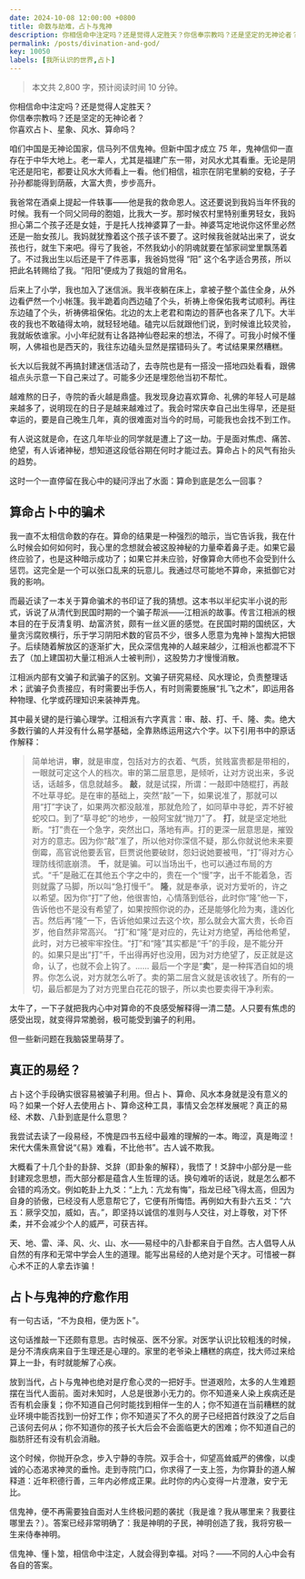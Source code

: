 ```yaml
---
date: 2024-10-08 12:00:00 +0800
title: 命数与劫难，占卜与鬼神
description: 你相信命中注定吗？还是觉得人定胜天？你信奉宗教吗？还是坚定的无神论者？你喜欢占卜、星象、风水、算命吗？咱们中国是无神论国家，信马列不信鬼神。但新中国才成立 75 年，鬼神信仰一直存在于中华大地上。老一辈人，尤其是福建广东一带，对风水尤其看重。无论是阴宅还是阳宅，都要让风水大师看上一看。他们相信，祖宗在阴宅里躺的安稳，子子孙孙都能得到荫蔽，大富大贵，步步高升。...
permalink: /posts/divination-and-god/
key: 10050
labels: [我所认识的世界,占卜]
---
```



> 本文共 2,800 字，预计阅读时间 10 分钟。

你相信命中注定吗？还是觉得人定胜天？<br/>
你信奉宗教吗？还是坚定的无神论者？<br/>
你喜欢占卜、星象、风水、算命吗？<br/>

咱们中国是无神论国家，信马列不信鬼神。但新中国才成立 75 年，鬼神信仰一直存在于中华大地上。老一辈人，尤其是福建广东一带，对风水尤其看重。无论是阴宅还是阳宅，都要让风水大师看上一看。他们相信，祖宗在阴宅里躺的安稳，子子孙孙都能得到荫蔽，大富大贵，步步高升。

我爸常在酒桌上提起一件轶事——他是我的救命恩人。这还要说到我妈当年怀我的时候。我有一个同父同母的胞姐，比我大一岁。那时候农村里特别重男轻女，我妈担心第二个孩子还是女娃，于是托人找神婆算了一卦。神婆笃定地说你这怀里必然还是一胎女孩儿。我妈就犹豫着这个孩子该不要了。这时候我爸就站出来了，说女孩也行，就生下来吧。得亏了我爸，不然我幼小的阴魂就要在邹家祠堂里飘荡着了。不过我出生以后还是干了件恶事，我爸妈觉得 “阳” 这个名字适合男孩，所以把此名转赐给了我。“阳阳”便成为了我姐的曾用名。

后来上了小学，我也加入了迷信派。我半夜躺在床上，拿被子整个盖住全身，从外边看俨然一个小帐篷。我半跪着向西边磕了个头，祈祷上帝保佑我考试顺利。再往东边磕了个头，祈祷佛祖保佑。北边的太上老君和南边的菩萨也各来了几下。大半夜的我也不敢磕得太响，就轻轻地磕。磕完以后就跟他们说，到时候谁比较灵验，我就皈依谁家。小小年纪就有让各路神仙卷起来的想法，不得了。可我小时候不懂啊，人佛祖也是西天的，我往东边磕头显然是摆错码头了。考试结果果然糟糕。

长大以后我就不再搞封建迷信活动了，去寺院也是有一搭没一搭地四处看看，跟佛祖点头示意一下自己来过了。可能多少还是埋怨他当初不帮忙。

越难熬的日子，寺院的香火越是鼎盛。我发现身边喜欢算命、礼佛的年轻人可是越来越多了，说明现在的日子是越来越难过了。我会时常庆幸自己出生得早，还是挺幸运的，要是自己晚生几年，真的很难面对当今的时局，可能我也会找不到工作。

有人说这就是命，在这几年毕业的同学就是遭上了这一劫。于是面对焦虑、痛苦、绝望，有人诉诸神秘，想知道这段低谷期在何时才能过去。算命占卜的风气有抬头的趋势。

这时一个一直停留在我心中的疑问浮出了水面：算命到底是怎么一回事？

## 算命占卜中的骗术

我一直不太相信命数的存在。算命的结果是一种强烈的暗示，当它告诉我，我在什么时候会如何如何时，我心里的念想就会被这股神秘的力量牵着鼻子走。如果它最终应验了，也是这种暗示成功了；如果它并未应验，好像算命大师也不会受到什么惩罚。这完全是一个可以张口乱来的玩意儿。我通过尽可能地不算命，来抵御它对我的影响。

而最近读了一本关于算命骗术的书印证了我的猜想。这本书以半纪实半小说的形式，诉说了从清代到民国时期的一个骗子帮派——江相派的故事。传言江相派的根本目的在于反清复明、劫富济贫，颇有一丝义匪的感觉。在民国时期的国统区，大量贪污腐败横行，乐于学习阴阳术数的官员不少，很多人愿意为鬼神卜筮掏大把银子。后续随着解放区的逐渐扩大，民众深信鬼神的人越来越少，江相派也都混不下去了（加上建国初大量江相派人士被判刑），这股势力才慢慢消散。

江相派内部有文骗子和武骗子的区别。文骗子研究易经、风水理论，负责整理话术；武骗子负责接应，有时需要出手伤人，有时则需要施展“扎飞之术”，即运用各种物理、化学或药理知识来装神弄鬼。

其中最关键的是行骗心理学。江相派有六字真言：审、敲、打、千、隆、卖。绝大多数行骗的人并没有什么易学基础，全靠熟练运用这六个字。以下引用书中的原话作解释：

> 简单地讲，**审**，就是审度，包括对方的衣着、气质，贫贱富贵都是带相的，一眼就可定这个人的档次。审的第二层意思，是倾听，让对方说出来，多说话，话越多，信息就越多。
> **敲**，就是试探，所谓：一敲即中随棍打，再敲不吐草寻蛇。是在审的基础上，突然“敲”一下，如果说准了，那就可以用“打”字诀了，如果两次都没敲准，那就危险了，如同草中寻蛇，弄不好被蛇咬口。到了“草寻蛇”的地步，一般阿宝就“抛刀”了。
> **打**，就是坚定地批断。“打”贵在一个急字，突然出口，落地有声。打的更深一层意思是，摧毁对方的意志。因为你“敲”准了，所以他对你深信不疑，那么你就说他未来要倒霉，高官说他要丢官，巨贾说他要破财，怨妇说她要被甩，“打”得对方心理防线彻底崩溃。
> **千**，就是骗。可以当场出千，也可以通过布局的方式。“千”是融汇在其他五个字之中的，贵在一个“慢”字，出千不能着急，否则就露了马脚，所以叫“急打慢千”。
> **隆**，就是奉承，说对方爱听的，许之以希望。因为你“打”了他，他很害怕，心情落到低谷，此时你“隆”他一下，告诉他也不是没有希望了，如果按照你说的办，还是能够化险为夷，逢凶化吉。然后再“隆”一下，告诉他如果过去这个坎，那么就会大富大贵，长命百岁，他自然非常高兴。
“打”和“隆”是对应的，先让对方绝望，再给他希望，此时，对方已被牢牢拴住。“打”和“隆”其实都是“千”的手段，是不能分开的。如果只是出“打”千，千出得再好也没用，因为对方绝望了，反正就是这命，认了，也就不会上钩了。……
> 最后一个字是“**卖**”，是一种挥洒自如的境界。你怎么说，对方就怎么听了。卖的第二层含义就是该收钱了。所有的一切，最后都是为了对方兜里白花花的银子，所以卖也要卖得干净利索。

太牛了，一下子就把我内心中对算命的不良感受解释得一清二楚。人只要有焦虑的感受出现，就变得异常脆弱，极可能受到骗子的利用。

但一些新问题在我脑袋里萌芽了。

## 真正的易经？

占卜这个手段确实很容易被骗子利用。但占卜、算命、风水本身就是没有意义的吗？如果一个好人去使用占卜、算命这种工具，事情又会怎样发展呢？真正的易经、术数、八卦到底是什么意思？

我尝试去读了一段易经，不愧是四书五经中最难的理解的一本。晦涩，真是晦涩！宋代大儒朱熹曾说“《易》难看，不比他书”。古人诚不欺我。

大概看了十几个卦的卦辞、爻辞（即卦象的解释），我悟了！爻辞中小部分是一些封建观念思想，而大部分都是蕴含人生哲理的话。换句难听的话说，就是怎么都不会错的鸡汤文。例如乾卦上九爻：“上九：亢龙有悔”，指龙已经飞得太高，但因为自身的骄傲，已经没有人愿意帮它了，它便有所悔悟。再例如大有卦六五爻：“六五：厥孚交加，威如，吉。”，即坚持以诚信的准则与人交往，对上尊敬，对下怀柔，并不会减少个人的威严，可获吉祥。

天、地、雷、泽、风、火、山、水——易经中的八卦都来自于自然。古人倡导人从自然的有序和无常中学会人生的道理。能写出易经的人绝对是个天才。可惜被一群心术不正的人拿去诈骗！

## 占卜与鬼神的疗愈作用

有一句古话，“不为良相，便为医卜”。

这句话推敲一下还颇有意思。古时候巫、医不分家。对医学认识比较粗浅的时候，是分不清疾病来自于生理还是心理的。家里的老爷染上糟糕的病症，找大师过来给算上一卦，有时就能解了心疾。

放到当代，占卜与鬼神也绝对是疗愈心灵的一把好手。世道艰险，太多的人生难题摆在当代人面前。面对未知时，人总是很渺小无力的。你不知道亲人染上疾病还是否有机会康复；你不知道自己何时能找到相伴一生的人；你不知道在当前糟糕的就业环境中能否找到一份好工作；你不知道买了不久的房子已经把首付跌没了之后自己该何去何从；你不知道你的孩子长大后会不会面临更大的困难；你不知道自己的脂肪肝还有没有机会消融。

这个时候，你抛开杂念，步入宁静的寺院。双手合十，仰望高耸威严的佛像，以虔诚的心态渴求神灵的垂怜。走到寺院门口，你求得了一支上签，为你算卦的道人解释道：近年积德行善，三年内必修成正果。此时你的内心变得一片澄澈，安宁无比。

信鬼神，便不再需要独自面对人生终极问题的袭扰（我是谁？我从哪里来？我要往哪里去？）。答案已经非常明确了：我是神明的子民，神明创造了我，我将穷极一生来侍奉神明。

信鬼神、懂卜筮，相信命中注定，人就会得到幸福。对吗？——不同的人心中会有各自的答案。
